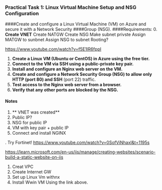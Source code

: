 ### Practical Task 1: Linux Virtual Machine Setup and NSG Configuration
####Create and configure a Linux Virtual Machine (VM) on Azure and secure it with a Network Security
####Group (NSG).
####Requirements:
0. **Create VNET**
Create NATGW
Create NSG
Make subnet privste
Assign MATGW to sunbnet
Assign NSG to subnet
Rooting? 

https://www.youtube.com/watch?v=f5E1lR6fppI

1. **Create a Linux VM (Ubuntu or CentOS) in Azure using the free tier.**
2. **Connect to the VM via SSH using a public-private key pair.**
3. **Install and configure an Nginx web server on the VM.**
4. **Create and configure a Network Security Group (NSG) to allow only HTTP (port 80) and SSH**
(port 22) traffic.
5. **Test access to the Nginx web server from a browser.**
6. **Verify that any other ports are blocked by the NSG.**

#### Notes
1. ** VNET was created**
2. Public IP?
3. NSG for public IP
4. VM with key pair + public IP
5. Connect and install NGINX

. Try Fortinet!
https://www.youtube.com/watch?v=0SofViNhaxI&t=1195s


https://learn.microsoft.com/en-us/iis/manage/creating-websites/scenario-build-a-static-website-on-iis

1. Creat VPC
2. Create Internet GW
3. Set up Linux Vm withnx
4. Install Wwin VM Using the link above.
